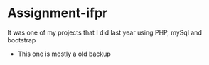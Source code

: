 # Assignment-ifpr

It was one of my projects that I did last year using PHP, mySql and bootstrap

- This one is mostly a old backup
